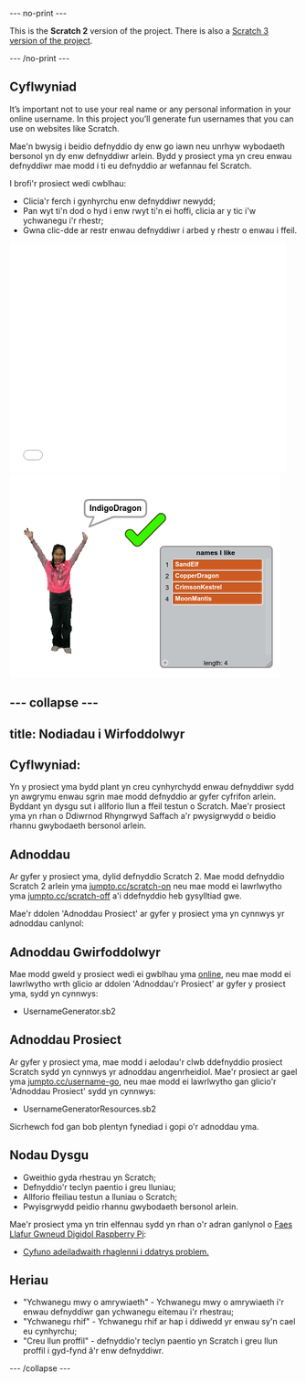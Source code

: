 --- no-print ---

This is the **Scratch 2** version of the project. There is also a [Scratch 3 version of the project](https://projects.raspberrypi.org/cy-GB/projects/username-generator).

--- /no-print ---

## Cyflwyniad

It’s important not to use your real name or any personal information in your online username. In this project you’ll generate fun usernames that you can use on websites like Scratch.

Mae'n bwysig i beidio defnyddio dy enw go iawn neu unrhyw wybodaeth bersonol yn dy enw defnyddiwr arlein. Bydd y prosiect yma yn creu enwau defnyddiwr mae modd i ti eu defnyddio ar wefannau fel Scratch.

I brofi'r prosiect wedi cwblhau:

+ Clicia'r ferch i gynhyrchu enw defnyddiwr newydd;
+ Pan wyt ti'n dod o hyd i enw rwyt ti'n ei hoffi, clicia ar y tic i'w ychwanegu i'r rhestr;
+ Gwna clic-dde ar restr enwau defnyddiwr i arbed y rhestr o enwau i ffeil.

<div class="scratch-preview">
  <iframe allowtransparency="true" width="485" height="402" src="//scratch.mit.edu/projects/embed/213632065/?autostart=false" frameborder="0" allowfullscreen></iframe>
  <img src="images/usernames-final.png">
</div>

--- collapse ---
---
title: Nodiadau i Wirfoddolwyr
---


## Cyflwyniad:
Yn y prosiect yma bydd plant yn creu cynhyrchydd enwau defnyddiwr sydd yn awgrymu enwau sgrin mae modd defnyddio ar gyfer cyfrifon arlein. Byddant yn dysgu sut i allforio llun a ffeil testun o Scratch.  Mae'r prosiect yma yn rhan o Ddiwrnod Rhyngrwyd Saffach a'r pwysigrwydd o beidio rhannu gwybodaeth bersonol arlein.

## Adnoddau
Ar gyfer y prosiect yma, dylid defnyddio Scratch 2.  Mae modd defnyddio Scratch 2 arlein yma [jumpto.cc/scratch-on](http://jumpto.cc/scratch-on) neu mae modd ei lawrlwytho yma [jumpto.cc/scratch-off](http://jumpto.cc/scratch-off) a'i ddefnyddio heb gysylltiad gwe.

Mae'r ddolen 'Adnoddau Prosiect' ar gyfer y prosiect yma yn cynnwys yr adnoddau canlynol:

## Adnoddau Gwirfoddolwyr

Mae modd gweld y prosiect wedi ei gwblhau yma <a href="https://scratch.mit.edu/projects/213632065/">online</a>, neu mae modd ei lawrlwytho wrth glicio ar ddolen 'Adnoddau'r Prosiect' ar gyfer y prosiect yma, sydd yn cynnwys:

+ UsernameGenerator.sb2

## Adnoddau Prosiect

Ar gyfer y prosiect yma, mae modd i aelodau'r clwb ddefnyddio prosiect Scratch sydd yn cynnwys yr adnoddau angenrheidiol. Mae'r prosiect ar gael yma [jumpto.cc/username-go](https://scratch.mit.edu/projects/214080011/), neu mae modd ei lawrlwytho gan glicio'r 'Adnoddau Prosiect' sydd yn cynnwys:

+ UsernameGeneratorResources.sb2

Sicrhewch fod gan bob plentyn fynediad i gopi o'r adnoddau yma.

## Nodau Dysgu
+ Gweithio gyda rhestrau yn Scratch;
+ Defnyddio'r teclyn paentio i greu lluniau;
+ Allforio ffeiliau testun a lluniau o Scratch;
+ Pwyisgrwydd peidio rhannu gwybodaeth bersonol arlein. 

Mae'r prosiect yma yn trin elfennau sydd yn rhan o'r adran ganlynol o [Faes Llafur Gwneud Digidol Raspberry Pi](http://rpf.io/curriculum):

+ [Cyfuno adeiladwaith rhaglenni i ddatrys problem.](https://www.raspberrypi.org/curriculum/programming/builder)

## Heriau
+ "Ychwanegu mwy o amrywiaeth" - Ychwanegu mwy o amrywiaeth i'r enwau defnyddiwr gan ychwanegu eitemau i'r rhestrau;
+ "Ychwanegu rhif" - Ychwanegu rhif ar hap i ddiwedd yr enwau sy'n cael eu cynhyrchu;
+ "Creu llun proffil" - defnyddio'r teclyn paentio yn Scratch i greu llun proffil i gyd-fynd â'r enw defnyddiwr. 


--- /collapse ---
